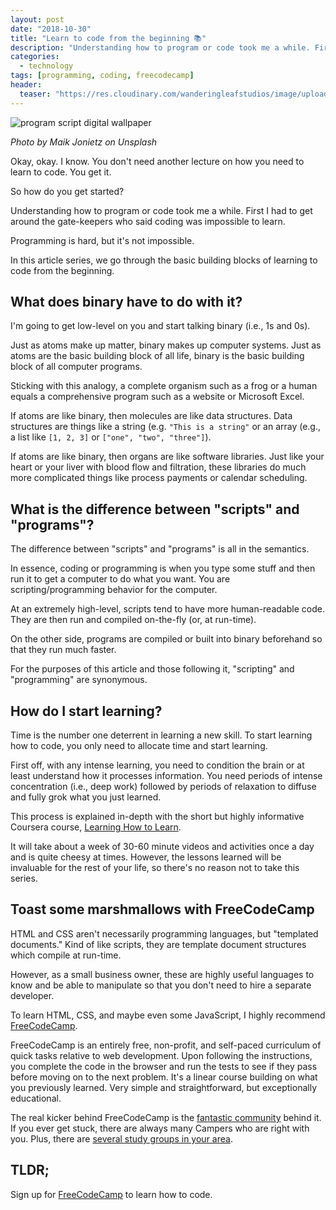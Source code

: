 ```yaml
---
layout: post
date: "2018-10-30"
title: "Learn to code from the beginning 📚"
description: "Understanding how to program or code took me a while. First I had to get around the gate-keepers who said coding was impossible to learn. Programming is hard, but it's not impossible. In this article series, we go through the basic building blocks of learning to code from the beginning."
categories:
  - technology
tags: [programming, coding, freecodecamp]
header:
  teaser: "https://res.cloudinary.com/wanderingleafstudios/image/upload/b_auto,c_pad,g_center,h_630,w_1200/v1537890988/chrisjmears.com/blog/maik-jonietz-535261-unsplash.jpg"
---
```


![program script digital wallpaper](https://res.cloudinary.com/wanderingleafstudios/image/upload/v1540916002/chrisjmears.com/blog/maik-jonietz-535261-unsplash.jpg)

<div class="text-right text-gray-500 text-sm mb-6">
  <em>Photo by Maik Jonietz on Unsplash</em>
</div>

Okay, okay. I know. You don't need another lecture on how you need to learn to code. You get it.

So how do you get started?

Understanding how to program or code took me a while. First I had to get around the gate-keepers who said coding was impossible to learn.

Programming is hard, but it's not impossible.

In this article series, we go through the basic building blocks of learning to code from the beginning.

## What does binary have to do with it?

I'm going to get low-level on you and start talking binary (i.e., 1s and 0s).

Just as atoms make up matter, binary makes up computer systems. Just as atoms are the basic building block of all life, binary is the basic building block of all computer programs.

Sticking with this analogy, a complete organism such as a frog or a human equals a comprehensive program such as a website or Microsoft Excel.

If atoms are like binary, then molecules are like data structures. Data structures are things like a string (e.g. `"This is a string"` or an array (e.g., a list like `[1, 2, 3]` or `["one", "two", "three"]`).

If atoms are like binary, then organs are like software libraries. Just like your heart or your liver with blood flow and filtration, these libraries do much more complicated things like process payments or calendar scheduling.

## What is the difference between "scripts" and "programs"?

The difference between "scripts" and "programs" is all in the semantics.

In essence, coding or programming is when you type some stuff and then run it to get a computer to do what you want. You are scripting/programming behavior for the computer.

At an extremely high-level, scripts tend to have more human-readable code. They are then run and compiled on-the-fly (or, at run-time).

On the other side, programs are compiled or built into binary beforehand so that they run much faster.

For the purposes of this article and those following it, "scripting" and "programming" are synonymous.

## How do I start learning?

Time is the number one deterrent in learning a new skill. To start learning how to code, you only need to allocate time and start learning.

First off, with any intense learning, you need to condition the brain or at least understand how it processes information. You need periods of intense concentration (i.e., deep work) followed by periods of relaxation to diffuse and fully grok what you just learned.

This process is explained in-depth with the short but highly informative Coursera course, [Learning How to Learn](https://www.coursera.org/learn/learning-how-to-learn/).

It will take about a week of 30-60 minute videos and activities once a day and is quite cheesy at times. However, the lessons learned will be invaluable for the rest of your life, so there's no reason not to take this series.

## Toast some marshmallows with FreeCodeCamp

HTML and CSS aren't necessarily programming languages, but "templated documents." Kind of like scripts, they are template document structures which compile at run-time.

However, as a small business owner, these are highly useful languages to know and be able to manipulate so that you don't need to hire a separate developer.

To learn HTML, CSS, and maybe even some JavaScript, I highly recommend [FreeCodeCamp](https://www.freecodecamp.org/).

FreeCodeCamp is an entirely free, non-profit, and self-paced curriculum of quick tasks relative to web development. Upon following the instructions, you complete the code in the browser and run the tests to see if they pass before moving on to the next problem. It's a linear course building on what you previously learned. Very simple and straightforward, but exceptionally educational.

The real kicker behind FreeCodeCamp is the [fantastic community](https://www.freecodecamp.org/forum/) behind it. If you ever get stuck, there are always many Campers who are right with you. Plus, there are [several study groups in your area](https://study-group-directory.freecodecamp.org/).

## TLDR;

Sign up for [FreeCodeCamp](https://www.freecodecamp.org/) to learn how to code.

